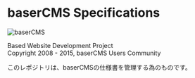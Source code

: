 # baserCMS Specifications

![baserCMS](http://basercms.net/img/basercms_logo.png)

Based Website Development Project  
Copyright 2008 - 2015, baserCMS Users Community

このレポジトリは、baserCMSの仕様書を管理する為のものです。
